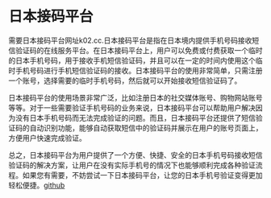 # 日本接码平台

需要日本接码平台网址k02.cc.日本接码平台是指在日本境内提供手机号码接收短信验证码的在线服务平台。在日本接码平台上，用户可以免费或付费获取一个临时的日本手机号码，用于接收手机短信验证码，并且可以在一定的时间内使用这个临时手机号码进行手机短信验证码的接收。日本接码平台的使用非常简单，只需注册一个账号，选择需要的临时手机号码，然后就可以开始接收短信验证码了。

日本接码平台的使用场景非常广泛，比如注册日本的社交媒体账号、购物网站账号等等。对于一些需要验证手机号码的业务来说，日本接码平台可以帮助用户解决因为没有日本手机号码而无法完成验证的问题。而且，日本接码平台还提供了短信验证码的自动识别功能，能够自动获取短信中的验证码并展示在用户的账号页面上，方便用户快速完成验证。

总之，日本接码平台为用户提供了一个方便、快捷、安全的日本手机号码接收短信验证码的解决方案，让用户在没有实际手机号的情况下也能够顺利完成各种验证流程。如果您有需要，不妨尝试一下日本接码平台，让您的日本手机号验证变得更加轻松便捷。[github](https://github.com)